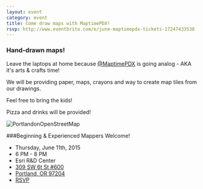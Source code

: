 ```yaml
---
layout: event
category: event
title: Come draw maps with MaptimePDX!
rsvp: http://www.eventbrite.com/e/june-maptimepdx-tickets-17247433538
---
```


### Hand-drawn maps!

Leave the laptops at home because [@MaptimePDX](https://twitter.com/maptimepdx) is going analog - AKA it's arts & crafts time!

We will be providing paper, maps, crayons and way to create map tiles from our drawings.

Feel free to bring the kids!

Pizza and drinks will be provided!


![PortlandonOpenStreetMap](http://www.hemispheresmagazine.com/images/2010/jul/08.jpg)

###Beginning & Experienced Mappers Welcome! 

- Thursday, June 11th, 2015 
- 6 PM - 8 PM 
- Esri R&D Center
- [309 SW 6t St #600](https://goo.gl/maps/HRJ7y)
- [Portland, OR 97204](https://goo.gl/maps/HRJ7y)
- [RSVP](http://www.eventbrite.com/e/june-maptimepdx-tickets-17247433538)
